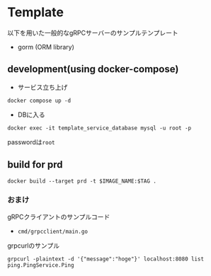 # Template
以下を用いた一般的なgRPCサーバーのサンプルテンプレート
- gorm (ORM library)

## development(using docker-compose)

- サービス立ち上げ

```shell
docker compose up -d
```

- DBに入る

```shell
docker exec -it template_service_database mysql -u root -p
```

passwordは`root`

## build for prd
```shell
docker build --target prd -t $IMAGE_NAME:$TAG .
```


### おまけ
gRPCクライアントのサンプルコード
- `cmd/grpcclient/main.go`

grpcurlのサンプル
```shell
grpcurl -plaintext -d '{"message":"hoge"}' localhost:8080 list ping.PingService.Ping
```